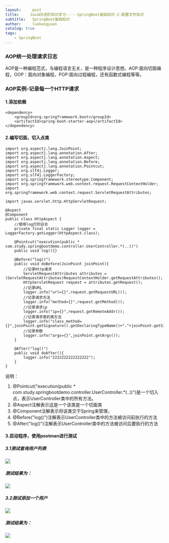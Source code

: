 ```yaml
---
layout:     post
title:     JavaEE进阶知识学习-----SpringBoot基础知识-2-配置文件知识
subtitle:   SpringBoot基础知识
author:     luokangyuan
catalog: true
tags:
    - SpringBoot
---
```

### AOP统一处理请求日志
AOP是一种编程范式，与编程语言无关，是一种程序设计思想。AOP:面向切面编程，OOP：面向对象编程，POP:面向过程编程，还有函数式编程等等。
### AOP实例-记录每一个HTTP请求
#### 1.添加依赖

	<dependency>
		<groupId>org.springframework.boot</groupId>
		<artifactId>spring-boot-starter-aop</artifactId>
	</dependency>
#### 2.编写切面，切入点类

	import org.aspectj.lang.JoinPoint;
	import org.aspectj.lang.annotation.After;
	import org.aspectj.lang.annotation.Aspect;
	import org.aspectj.lang.annotation.Before;
	import org.aspectj.lang.annotation.Pointcut;
	import org.slf4j.Logger;
	import org.slf4j.LoggerFactory;
	import org.springframework.stereotype.Component;
	import org.springframework.web.context.request.RequestContextHolder;
	import org.springframework.web.context.request.ServletRequestAttributes;
	
	import javax.servlet.http.HttpServletRequest;
	
	@Aspect
	@Component
	public class HttpAspect {
	    //使用log打印日志
	    private final static Logger logger = LoggerFactory.getLogger(HttpAspect.class);
	
	    @Pointcut("execution(public * com.study.springbootdemo.controller.UserController.*(..))")
	    public void log(){}
	
	    @Before("log()")
	    public void doBefore(JoinPoint joinPoint){
	        //记录Http请求
	        ServletRequestAttributes attributes = (ServletRequestAttributes)RequestContextHolder.getRequestAttributes();
	        HttpServletRequest request = attributes.getRequest();
	        //记录URL
	        logger.info("url={}",request.getRequestURL());
	        //记录请求方法
	        logger.info("method={}",request.getMethod());
	        //记录请求ip
	        logger.info("ip={}",request.getRemoteAddr());
	        //记录请求类的类方法
	        logger.info("class_method={}",joinPoint.getSignature().getDeclaringTypeName()+"."+joinPoint.getSignature().getName());
	        //记录参数
	        logger.info("args={}",joinPoint.getArgs());
	    }
	
	    @After("log()")
	    public void doAfter(){
	        logger.info("2222222222222222");
	    }
	}
说明：
1.  @Pointcut("execution(public * com.study.springbootdemo.controller.UserController.*(..))")是一个切入点，表示UserController类中的所有方法。
2.  @Aspect注解表示这是一个该类是一个切面类
3.  @Component注解表示将该类交于Spring来管理，
4.  @Before("log()")注解表示UserController类中的方法被访问前执行的方法
5.  @After("log()")注解表示UserController类中的方法被访问后要执行的方法

#### 3.启动程序，使用postman进行测试
##### 3.1测试查询用户列表
![](https://i.imgur.com/MLszY3E.png)
##### 测试结果为：
![](https://i.imgur.com/vrv1Kwd.png)
##### 3.2测试添加一个用户
![](https://i.imgur.com/2MM3FWC.png)
##### 测试结果为：
![](https://i.imgur.com/1dlGwz9.png)

